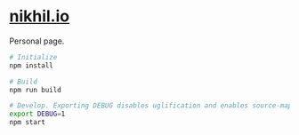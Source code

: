 [nikhil.io](https://nikhil.io)
==============================

Personal page.

```bash
# Initialize
npm install

# Build
npm run build

# Develop. Exporting DEBUG disables uglification and enables source-maps
export DEBUG=1
npm start
```
